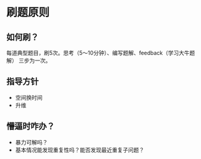# 刷题原则

## 如何刷？
每道典型题目，刷5次。思考（5～10分钟）、编写题解、feedback（学习大牛题解） 三步为一次。

## 指导方针

- 空间换时间
- 升维

## 懵逼时咋办？

- 暴力可解吗？
- 基本情况能发现重复性吗？能否发现最近重复子问题？